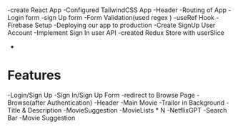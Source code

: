 #

-create React App
-Configured TailwindCSS App
-Header
-Routing of App
-Login form
-sign Up form
-Form Validation(used regex
)
-useRef Hook
-Firebase Setup
-Deploying our app to production
-Create SignUp User Account
-Implement Sign In user API
-created Redux Store with userSlice

-

# Features

-Login/Sign Up
-Sign In/Sign Up Form
-redirect to Browse Page
-Browse(after Authentication)
-Header
-Main Movie
-Trailor in Background
-Title & Description
-MovieSuggestion
-MovieLists \* N
-NetflixGPT
-Search Bar
-Movie Suggestion
